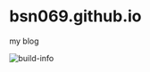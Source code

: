 # bsn069.github.io
my blog	

![build-info](https://travis-ci.org/bsn069/bsn069.github.io.svg?branch=hexo)

